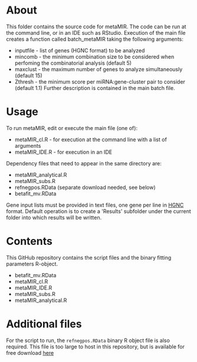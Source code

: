 # About
This folder contains the source code for metaMIR.
The code can be run at the command line, or in an IDE such as RStudio.
Execution of the main file creates a function called batch_metaMIR taking the following arguments:
* inputfile - list of genes (HGNC format) to be analyzed
* mincomb - the minimum combination size to be considered when perfoming the combinatorial analysis (default 5)
* maxclust - the maximum number of genes to analyze simultaneously (default 15)
* Zthresh - the minimum score per miRNA:gene-cluster pair to consider (default 1.1)
Further description is contained in the main batch file.

# Usage
To run metaMIR, edit or execute the main file (one of):
* metaMIR_cl.R - for execution at the command line with a list of arguments
* metaMIR_IDE.R - for execution in an IDE

Dependency files that need to appear in the same directory are:
* metaMIR_analytical.R
* metaMIR_subs.R
* refnegpos.RData (separate download needed, see below)
* betafit_mv.RData

Gene input lists must be provided in text files, one gene per line in 
[HGNC](http://www.genenames.org/) format. Default operation is to create a 
'Results' subfolder under the current folder into which results will be written.

# Contents
This GitHub repository contains the script files and the binary fitting parameters R-object.
* betafit_mv.RData
* metaMIR_cl.R
* metaMIR_IDE.R
* metaMIR_subs.R
* metaMIR_analytical.R

# Additional files
For the script to run, the `refnegpos.RData` binary R object file is also 
required. This file is too large to host in this repository, but is available 
for free download [here](http://www.bioinf.uni-freiburg.de/Software/metaMIR/miRNA_predictions.tar.gz)
